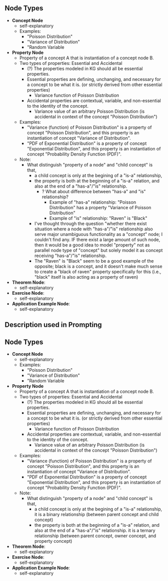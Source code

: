 ## Node Types

- **Concept Node** 
  - self-explanatory
  - Examples: 
    - "Poisson Distribution"
    - "Variance of Distribution"
    - "Random Variable
- **Property Node** 
  - Property of a concept A that is instantiation of a concept node B.
  - Two types of properties: Essential and Accidental
    - (?) The properties modeled in KG should all be essential properties. 
    - Essential properties are defining, unchanging, and necessary for a concept to be what it is. (or strictly derived from other essential properties)
      - Variance function of Poisson Distribution
    - Accidental properties are contextual, variable, and non-essential to the identity of the concept.
      - Variance value of an arbitrary Poisson Distribution (is accidental in context of the concept "Poisson Distribution")
  - Examples: 
    - "Variance (function) of Poisson Distribution" is a property of concept "Poisson Distribution", and this property is an instantiation of concept "Variance of Distribution".
    - "PDF of Exponential Distribution" is a property of concept "Exponential Distribution", and this property is an instantiation of concept "Probability Density Function (PDF)".
  - Note:
    - What distinguish "property of a node" and "child concept" is that, 
      - a child concept is only at the begining of a "is-a" relationship, 
      - the property is both at the beginning of a "is-a" relation, and also at the end of a "has-a"/"is" relationship.
        - ? What about difference between "has-a" and "is" relationship?
          - Example of "has-a" relationship: "Poisson Distribution" has a property "Variance of Poisson Distribution"
          - Example of "is" relationship: "Raven" is "Black"
      - I've thought through the question "whether there exist situation where a node with "has-a"/"is" relationship also serve major unambiguous functionality as a "concept" node; I couldn't find any. IF there exist a large amount of such node, then it would be a good idea to model "property" not as parallel node type of "concept" but solely model it as concept receiving "has-a"/"is" relationship.
      - The "Raven" is "Black" seem to be a good example of the opposite; black is a concept, and it doesn't make much sense to create a "black of raven" property specifically for this (i.e., "black" itself is also acting as a property of raven)
- **Theorem Node**:
  - self-explanatory
- **Exercise Node**:
  - self-explanatory
- **Application Example Node**:
  - self-explanatory



## Description used in Prompting
## Node Types

- **Concept Node** 
  - self-explanatory
  - Examples: 
    - "Poisson Distribution"
    - "Variance of Distribution"
    - "Random Variable
- **Property Node** 
  - Property of a concept A that is instantiation of a concept node B.
  - Two types of properties: Essential and Accidental
    - (?) The properties modeled in KG should all be essential properties. 
    - Essential properties are defining, unchanging, and necessary for a concept to be what it is. (or strictly derived from other essential properties)
      - Variance function of Poisson Distribution
    - Accidental properties are contextual, variable, and non-essential to the identity of the concept.
      - Variance value of an arbitrary Poisson Distribution (is accidental in context of the concept "Poisson Distribution")
  - Examples: 
    - "Variance (function) of Poisson Distribution" is a property of concept "Poisson Distribution", and this property is an instantiation of concept "Variance of Distribution".
    - "PDF of Exponential Distribution" is a property of concept "Exponential Distribution", and this property is an instantiation of concept "Probability Density Function (PDF)".
  - Note:
    - What distinguish "property of a node" and "child concept" is that, 
      - a child concept is only at the begining of a "is-a" relationship, it is a binary relationship (between parent concept and child concept)
      - the property is both at the beginning of a "is-a" relation, and also at the end of a "has-a"/"is" relationship. it is a ternary relationship (between parent concept, owner concept, and property concept)
- **Theorem Node**:
  - self-explanatory
- **Exercise Node**:
  - self-explanatory
- **Application Example Node**:
  - self-explanatory

